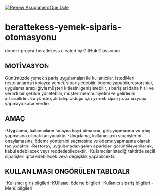 [![Review Assignment Due Date](https://classroom.github.com/assets/deadline-readme-button-24ddc0f5d75046c5622901739e7c5dd533143b0c8e959d652212380cedb1ea36.svg)](https://classroom.github.com/a/uelKf0-p)
# berattekess-yemek-siparis-otomasyonu
donem-projesi-berattekess created by GitHub Classroom

## MOTİVASYON
Günümüzde yemek sipariş uygulamaları ile kullanıcılar, istedikleri restoranlardan kolayca yemek sipariş edebilir, ödeme yapabilir,restoranlar, uygulama aracılığıyla müşteri kitlesini genişletebilir, siparişleri daha hızlı ve verimli bir şekilde yönetebilir, müşteri memnuniyetini ve gelirlerini artırabilirler. Bu yönde çok talep olduğu için yemek sipariş otomasyonu yapmaya karar verdim.
 
 ## AMAÇ
 -Uygulama, kullanıcıların kolayca kayıt olmasına, giriş yapmasına ve çıkış yapmasına olanak tanıyacaktır.
 -Uygulama, kullanıcıların siparişlerini onaylamasına, ödeme yöntemini seçmesine ve ödeme yapmasına olanak tanıyacaktır.
 -Restoran, uygulamadan gelen siparişleri görüntüleyebilecek, kabul edebilecek veya reddedebilecektir.
 -Kullanıcılar istediği taktirde seçili siparişleri iptal edebilecek veya değişiklik yapabilcektir.
 
 ## KULLANILMASI ONGÖRÜLEN TABLOALR
 -Kullanıcı giriş bilgileri
 -KUllanıcı ödeme bilgileri
 -Kullanıcı sipariş bilgileri
 -Menü bilgileri
 
 
  
 
